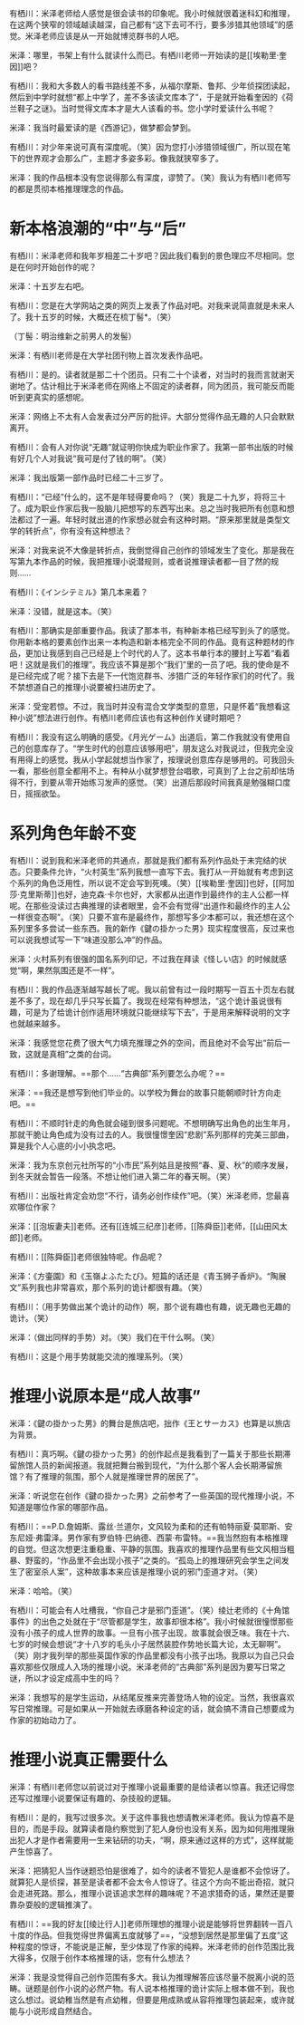 有栖川：米泽老师给人感觉是很会读书的印象呢。我小时候就很着迷科幻和推理，在这两个狭窄的领域越读越深，自己都有“这下去可不行，要多涉猎其他领域”的感觉。米泽老师应该是从一开始就博览群书的人吧。

米泽：哪里，书架上有什么就读什么而已。有栖川老师一开始读的是[[埃勒里·奎因]]吧？

有栖川：我和大多数人的看书路线差不多，从福尔摩斯、鲁邦、少年侦探团读起，然后到中学时就想“都上中学了，差不多该读文库本了”，于是就开始看奎因的《荷兰鞋子之谜》。当时觉得文库本才是大人该看的书。您小学时爱读什么书呢？

米泽：我当时最爱读的是《西游记》，做梦都会梦到。

有栖川：对少年来说可真有深度呢。（笑）因为您打小涉猎领域很广，所以现在笔下的世界观才会那么广，主题才多姿多彩。像我就狭窄多了。

米泽：我的作品根本没有您说得那么有深度，谬赞了。（笑）我认为有栖川老师写的都是贯彻本格推理理念的作品。

# 新本格浪潮的“中”与“后”

有栖川：米泽老师和我年岁相差二十岁吧？因此我们看到的景色理应不尽相同。您是在何时开始创作的呢？

米泽：十五岁左右吧。

有栖川：您是在大学网站之类的网页上发表了作品对吧。对我来说简直就是未来人了。我十五岁的时候，大概还在梳丁髻*。（笑）

（丁髻：明治维新之前男人的发髻）

米泽：有栖川老师是在大学社团刊物上首次发表作品吧。

有栖川：是的。读者就是那二十个团员。只有二十个读者，对当时的我而言就谢天谢地了。估计相比于米泽老师在网络上不固定的读者群，同为团员，我可能反而能听到更真实的感想呢。

米泽：网络上不太有人会发表过分严厉的批评。大部分觉得作品无趣的人只会默默离开。

有栖川：会有人对你说“无趣”就证明你快成为职业作家了。我第一部书出版的时候有好几个人对我说“我可是付了钱的啊”。（笑）

米泽：我出版第一部作品时已经二十三岁了。

有栖川：“已经”什么的，这不是年轻得要命吗？（笑）我是二十九岁，将将三十了。成为职业作家后我一股脑儿把想写的东西写出来。总之当时我把所有创意和想法都过了一遍。年轻时就出道的作家想必就会有这种时期。“原来那里就是类型文学的转折点”，你有没有这种想法？

米泽：对我来说不大像是转折点，我倒觉得自己创作的领域发生了变化。那是我在写第九本作品的时候，我把推理小说潜规则，或者说推理读者都一目了然的规则……

有栖川：《インシテミル》第几本来着？

米泽：没错，就是这本。（笑）

有栖川：那确实是部重要作品。我读了那本书，有种新本格已经写到头了的感觉。你用新本格的要素创作出来一本构造和新本格完全不同的作品。竟有这种题材的作品，更加让我感到自己已经是上个时代的人了。这本书单行本的腰封上写着“看着吧！这就是我们的推理”。我应该不算是那个“我们”里的一员了吧。我的使命是不是已经完成了呢？接下去是下一代饱览群书、涉猎广泛的年轻作家们的时代了。我不禁想道自己的推理小说要被扫进历史了。

米泽：受宠若惊。不过，我当时并没有混合文学类型的意思，只是怀着“我想看这种小说”想法进行创作。有栖川老师应该也有这种创作关键时期吧？

有栖川：我没有这么明确的感受。《月光ゲーム》出道后，第二作我就没有使用自己的创意库存了。“学生时代的创意应该够用吧”，朋友这么对我说过，但我完全没有用得上的感觉。我从小学起就想当作家了，按理说创意库存是够用的。可我回头一看，那些创意全都用不上。有种从小就梦想登台唱歌，可真到了上台之前却怯场得不行，到要从零开始练习发声的感觉。（笑）出道后那段时间我真是勉强糊口度日，摇摇欲坠。

# 系列角色年龄不变

有栖川：说到我和米泽老师的共通点，那就是我们都有系列作品处于未完结的状态。只要条件允许，“火村英生”系列我想一直写下去。我打从一开始就有考虑到这个系列的角色泛用性，所以说不定会写到死噢。（笑）[[埃勒里·奎因]]也好，[[阿加莎·克里斯蒂]]也好，迪克森·卡尔也好，大家都从出道作到最终作的主人公都一样呢。在那些没读过古典推理的读者眼里，会不会有觉得“出道作和最终作的主人公一样很变态啊”。（笑）只要不宣布是最终作，那想写多少本都可以，我还想在这个系列里多多尝试一些东西。我的新作《鍵の掛かった男》现实程度很高，反过来也可以说我想试写一下“味道没那么冲”的作品。

米泽：火村系列有很强的国名系列印记，不过我在拜读《怪しい店》的时候就感觉“啊，果然氛围还是不一样”。

有栖川：我的作品逐渐越写越长了呢。我以前曾有过一段时期写一百五十页左右就差不多了，现在却几乎只写长篇了。我现在经常有种想法，“这个诡计虽说很有趣，可是为了给诡计创作适用环境就只能继续写下去”，于是用来解释说明的文字也就越来越多。

米泽：我感觉您花费了很大气力填充推理之外的空间，而且绝对不会写出“前后一致，这就是真相”之类的台词。

有栖川：多谢理解。==那个……“古典部”系列要怎么办呢？==

米泽：==我还是想写到他们毕业的。以学校为舞台的故事只能朝顺时针方向走吧。==

有栖川：不顺时针走的角色就会碰到很多问题呢。不想明确写出角色的出生年月，那就干脆让角色成为没有过去的人。我很憧憬奎因“悲剧”系列那样的完美三部曲，算是我个人心底的小小执念吧。

米泽：我为东京创元社所写的“小市民”系列姑且是按照“春、夏、秋”的顺序发展，到冬天就会暂告一段落。不想让他们进入第二年的春天啊。（笑）

有栖川：出版社肯定会劝您“不行，请务必创作续作”吧。（笑）米泽老师，您最喜欢哪位作家？

米泽：[[泡坂妻夫]]老师。还有[[连城三纪彦]]老师，[[陈舜臣]]老师，[[山田风太郎]]老师。

有栖川：[[陈舜臣]]老师很独特呢。作品呢？

米泽：《方壷園》和《玉嶺よふたたび》。短篇的话还是《青玉狮子香炉》。“陶展文”系列我也非常喜欢，那个系列的诡计都很有趣。（笑）

有栖川：（用手势做出某个诡计的动作）啊，那个说有趣也有趣，说无趣也无趣的诡计。（笑）

米泽：（做出同样的手势）对。（笑）我们在干什么啊。（笑）

有栖川：这是个用手势就能交流的推理系列。（笑）

# 推理小说原本是“成人故事”

米泽：《鍵の掛かった男》的舞台是旅店吧，拙作《王とサーカス》也算是以旅店为背景。

有栖川：真巧啊。《鍵の掛かった男》的创作起点是我看到了一篇关于那些长期滞留旅馆人员的新闻报道。我就把舞台搬到现代，“为什么那个客人会长期滞留旅馆？有了推理的氛围，那个人就是推理世界的居民了”。

米泽：听说您在创作《鍵の掛かった男》之前参考了一些英国的现代推理小说，不知道是哪位作家的哪部作品。

有栖川：==P.D.詹姆斯、露丝·兰道尔，文风较为柔和的还有帕特丽夏·莫耶斯、安东尼娅·弗雷泽。男作家有罗伯特·巴纳德、西蒙·布雷特。==我当然抱有本格推理的自觉。但这次想更注重稳重、平静的氛围。我喜欢的推理作品里有些文风相当粗暴、野蛮的，“作品里不会出现小孩子”之类的。“孤岛上的推理研究会学生之间发生了密室杀人案”，这种故事本来应该是推理小说的邪门歪道才对。（笑）

米泽：哈哈。（笑）

有栖川：可能会有人吐槽我，“你自己才是邪门歪道”。（笑）绫辻老师的《十角馆事件》的出色之处就在于“尽管都是学生，故事却很本格”。我小时候就很憧憬那些没有小孩子的成人世界的故事。一旦有小孩子出现，故事就会很乏味。我在十六、七岁的时候会想说“才十八岁的毛头小子居然装腔作势地长篇大论，太无聊啊”。（笑）刚才我列举的那些英国作家的作品里都没有小孩子出场。我原以为自己只会喜欢那些仅限成人入场的推理小说。米泽老师的“古典部”系列是因为要写日常之谜，所以才设定成高中生的吗？

米泽：我想写的是学生运动，从结尾反推来完善登场人物的设定。当然，我很喜欢写日常推理。可是如果从一开始就去琢磨各种设定的话，就会搞不清自己想要成为作家的初始动力了。

# 推理小说真正需要什么

米泽：有栖川老师您以前说过对于推理小说最重要的是给读者以惊喜。我还记得您还写过推理小说要保证有趣的、杂技般的逻辑。

有栖川：是的，我写过很多次。关于这件事我也想请教米泽老师。我认为惊喜不是目的，而是手段。就算读者隐约察觉到了犯人身份也没有关系，因为如何用推理揪出犯人才是作者需要用一生来钻研的功夫，“啊，原来通过这样的方式”，这样就能产生惊喜了。

米泽：把猜犯人当作谜题恐怕是很难了，如今的读者不管犯人是谁都不会惊讶了。就算犯人是侦探，甚至是读者都不会太令人惊讶了。往这个方向不能出奇招，就只会走进死路。那么，推理小说该追求怎样的趣味呢？不追求猎奇的话，果然还是要靠杂耍般的逻辑推演了。

有栖川：==我的好友[[绫辻行人]]老师所理想的推理小说是能够将世界翻转一百八十度的作品。但我觉得世界偏离五度就够了==，“没想到居然是那里偏了五度”这种程度的惊讶，不能说是正解，至少体现了作家的纯粹。米泽老师的创作范围比我大得多，仅限于创作本格推理的话，您有什么想法？

米泽：我是没觉得自己创作范围有多大。我认为推理解答应该尽量不脱离小说的范畴。谜题是创作小说的必然产物。有人说本格推理的诡计实际上根本做不到，我也这么想过。说幼稚当然是有点幼稚，但要是用成熟或从容将推理包装起来，或许就能与小说形成自然结合。